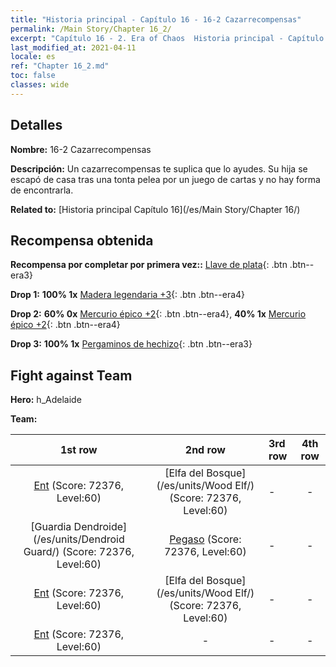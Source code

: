 ```yaml
---
title: "Historia principal - Capítulo 16 - 16-2 Cazarrecompensas"
permalink: /Main Story/Chapter 16_2/
excerpt: "Capítulo 16 - 2. Era of Chaos  Historia principal - Capítulo 16_2. 16-2 Cazarrecompensas"
last_modified_at: 2021-04-11
locale: es
ref: "Chapter 16_2.md"
toc: false
classes: wide
---
```


## Detalles

 **Nombre:** 16-2 Cazarrecompensas

 **Descripción:** Un cazarrecompensas te suplica que lo ayudes. Su hija se escapó de casa tras una tonta pelea por un juego de cartas y no hay forma de encontrarla.

 **Related to:** [Historia principal Capítulo 16](/es/Main Story/Chapter 16/)

## Recompensa obtenida

 **Recompensa por completar por primera vez::** [Llave de plata](/es/Items/con_693/){: .btn .btn--era3}

 **Drop 1:** **100% 1x** [Madera legendaria +3](/es/Items/mat_55/){: .btn .btn--era4}

 **Drop 2:** **60% 0x** [Mercurio épico +2](/es/Items/mat_49/){: .btn .btn--era4}, **40% 1x** [Mercurio épico +2](/es/Items/mat_49/){: .btn .btn--era4}

 **Drop 3:** **100% 1x** [Pergaminos de hechizo](/es/Items/con_694/){: .btn .btn--era3}


## Fight against Team
 **Hero:** h_Adelaide

 **Team:**


  | 1st row | 2nd row | 3rd row | 4th row |
  |:----:|:----:|:----|:----:|
  | [Ent](/es/units/Treant/) (Score: 72376, Level:60)  | [Elfa del Bosque](/es/units/Wood Elf/) (Score: 72376, Level:60)  | - | - |
  | [Guardia Dendroide](/es/units/Dendroid Guard/) (Score: 72376, Level:60)  | [Pegaso](/es/units/Pegasus/) (Score: 72376, Level:60)  | - | - |
  | [Ent](/es/units/Treant/) (Score: 72376, Level:60)  | [Elfa del Bosque](/es/units/Wood Elf/) (Score: 72376, Level:60)  | - | - |
  | [Ent](/es/units/Treant/) (Score: 72376, Level:60)  | - | - | - |


